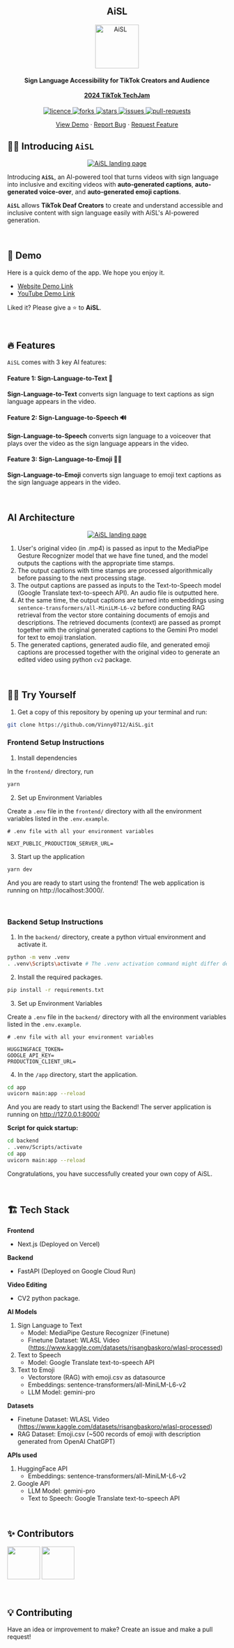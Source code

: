 <h2 align="center"><b>AiSL</b></h2>

<p align="center">
<img src="frontend/public/app-logo.png" alt="AiSL" width="100" />
</p>

<h4 align="center">
  <b>Sign Language Accessibility for TikTok Creators and Audience</b>
  <br /><br />
  <a href="https://tiktoktechjam2024.devpost.com/">2024 TikTok TechJam</a>
</h4>

<p align="center">
<a href="https://github.com/Vinny0712/AiSL/blob/master/LICENSE" target="blank">
<img src="https://img.shields.io/github/license/Vinny0712/AiSL?style=flat-square" alt="licence" />
</a>
<a href="https://github.com/Vinny0712/AiSL/fork" target="blank">
<img src="https://img.shields.io/github/forks/Vinny0712/AiSL?style=flat-square" alt="forks"/>
</a>
<a href="https://github.com/Vinny0712/AiSL/stargazers" target="blank">
<img src="https://img.shields.io/github/stars/Vinny0712/AiSL?style=flat-square" alt="stars"/>
</a>
<a href="https://github.com/Vinny0712/AiSL/issues" target="blank">
<img src="https://img.shields.io/github/issues/Vinny0712/AiSL?style=flat-square" alt="issues"/>
</a>
<a href="https://github.com/Vinny0712/AiSL/pulls" target="blank">
<img src="https://img.shields.io/github/issues-pr/Vinny0712/AiSL?style=flat-square" alt="pull-requests"/>
</a>
</p>

<p align="center">
    <a href="https://aisl.vercel.app/">View Demo</a>
    ·
    <a href="https://github.com/Vinny0712/AiSL/issues/new/choose">Report Bug</a>
    ·
    <a href="https://github.com/Vinny0712/AiSL/issues/new/choose">Request Feature</a>
</p>

## 👋🏻 Introducing `AiSL`

<p align="center">
    <a href="https://aisl.vercel.app/" target="_blank">
        <img src="/frontend/public/previews/aisl-landing-page.png" alt="AiSL landing page" />
    </a>
</p>

Introducing **`AiSL`**, an AI-powered tool that turns videos with sign language into inclusive and exciting videos with **auto-generated captions**, **auto-generated voice-over**, and **auto-generated emoji captions**.

**`AiSL`** allows **TikTok Deaf Creators** to create and understand accessible and inclusive content with sign language easily with AiSL's AI-powered generation.

<br />

## 🚀 Demo

Here is a quick demo of the app. We hope you enjoy it.

- [Website Demo Link](https://aisl.vercel.app/)
- [YouTube Demo Link](https://youtu.be/MUct7lXxaS0?si=lvGYyf9wBUW5sHkh)

Liked it? Please give a ⭐️ to **AiSL**.

<br />

## 🔥 Features

`AiSL` comes with 3 key AI features:

#### Feature 1: Sign-Language-to-Text 📑

**Sign-Language-to-Text** converts sign language to text captions as sign language appears in the video.

#### Feature 2: Sign-Language-to-Speech 🔊

**Sign-Language-to-Speech** converts sign language to a voiceover that plays over the video as the sign language appears in the video.

#### Feature 3: Sign-Language-to-Emoji 👋🏻

**Sign-Language-to-Emoji** converts sign language to emoji text captions as the sign language appears in the video.

<br />

## AI Architecture

<p align="center">
    <a href="https://aisl.vercel.app/" target="_blank">
        <img src="/frontend/public/previews/AI Architecture.png" alt="AiSL landing page" />
    </a>
</p>

1. User's original video (in .mp4) is passed as input to the MediaPipe Gesture Recognizer model that we have fine tuned, and the model outputs the captions with the appropriate time stamps.
2. The output captions with time stamps are processed algorithmically before passing to the next processing stage.
3. The output captions are passed as inputs to the Text-to-Speech model (Google Translate text-to-speech API). An audio file is outputted here.
4. At the same time, the output captions are turned into embeddings using `sentence-transformers/all-MiniLM-L6-v2` before conducting RAG retrieval from the vector store containing documents of emojis and descriptions. The retrieved documents (context) are passed as prompt together with the original generated captions to the Gemini Pro model for text to emoji translation.
5. The generated captions, generated audio file, and generated emoji captions are processed together with the original video to generate an edited video using python `cv2` package.

<br />

## 💪🏻 Try Yourself

1. Get a copy of this repository by opening up your terminal and run:

```bash
git clone https://github.com/Vinny0712/AiSL.git
```

### Frontend Setup Instructions

1. Install dependencies

In the `frontend/` directory, run

```bash
yarn
```

2. Set up Environment Variables

Create a `.env` file in the `frontend/` directory with all the environment variables listed in the `.env.example`.

```env
# .env file with all your environment variables

NEXT_PUBLIC_PRODUCTION_SERVER_URL=
```

3. Start up the application

```bash
yarn dev
```

And you are ready to start using the frontend! The web application is running on http://localhost:3000/.

<br />

### Backend Setup Instructions

1. In the `backend/` directory, create a python virtual environment and activate it.

```bash
python -m venv .venv
. .venv\Scripts\activate # The .venv activation command might differ depending on your operating system
```

2. Install the required packages.

```bash
pip install -r requirements.txt
```

3. Set up Environment Variables

Create a `.env` file in the `backend/` directory with all the environment variables listed in the `.env.example`.

```env
# .env file with all your environment variables

HUGGINGFACE_TOKEN=
GOOGLE_API_KEY=
PRODUCTION_CLIENT_URL=
```

4. In the `/app` directory, start the application.

```bash
cd app
uvicorn main:app --reload
```

And you are ready to start using the Backend! The server application is running on http://127.0.0.1:8000/

**Script for quick startup:**

```bash
cd backend
. .venv/Scripts/activate
cd app
uvicorn main:app --reload
```

Congratulations, you have successfully created your own copy of AiSL.

<br />

## 🏗️ Tech Stack

**Frontend**

- Next.js (Deployed on Vercel)

**Backend**

- FastAPI (Deployed on Google Cloud Run)

**Video Editing**

- CV2 python package.

**AI Models**

1. Sign Language to Text
   - Model: MediaPipe Gesture Recognizer (Finetune)
   - Finetune Dataset: WLASL Video (https://www.kaggle.com/datasets/risangbaskoro/wlasl-processed)
2. Text to Speech
   - Model: Google Translate text-to-speech API
3. Text to Emoji
   - Vectorstore (RAG) with emoji.csv as datasource
   - Embeddings: sentence-transformers/all-MiniLM-L6-v2
   - LLM Model: gemini-pro

**Datasets**

- Finetune Dataset: WLASL Video (https://www.kaggle.com/datasets/risangbaskoro/wlasl-processed)
- RAG Dataset: Emoji.csv (~500 records of emoji with description generated from OpenAI ChatGPT)

**APIs used**

1. HuggingFace API
   - Embeddings: sentence-transformers/all-MiniLM-L6-v2
2. Google API
   - LLM Model: gemini-pro
   - Text to Speech: Google Translate text-to-speech API

<br />

## ✨ Contributors

<a href='https://github.com/xJQx' title='Jing Qiang'> <img src='https://avatars.githubusercontent.com/xJQx' height='75' width='75'/></a>
<a href='https://github.com/Vinny0712' title='Vinny Koh'> <img src='https://avatars.githubusercontent.com/Vinny0712' height='75' width='75'/></a>

<br />

## 💡 Contributing

Have an idea or improvement to make? Create an issue and make a pull request!
